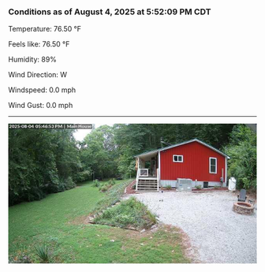 ### Conditions as of August 4, 2025 at 5:52:09 PM CDT 

Temperature: 76.50 &deg;F

Feels like: 76.50 &deg;F

Humidity: 89%

Wind Direction: W

Windspeed: 0.0 mph

Wind Gust: 0.0 mph

---

<img src="./images/latest.jpeg"/>

